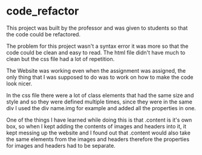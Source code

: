 # code_refactor

This project was built by the professor and was given to students so that the code could be refactored. 

The problem for this project wasn't a syntax error it was more so that the code could be clean and easy to read. The html file didn't have much to clean but the css file had a lot of repetition. 

The Website was working even when the assignment was assigned, the only thing that I was supposed to do was to work on how to make the code look nicer. 

In the css file there were a lot of class elements that had the same size and style and so they were defined multiple times, since they were in the same div I used the div name.img for example and added all the properties in one. 

One of the things I have learned while doing this is that .content is it's own box, so when I kept adding the contents of images and headers into it, it kept messing up the website and I found out that .content would also take the same elements from the images and headers therefore the properties for images and headers had to be separate. 